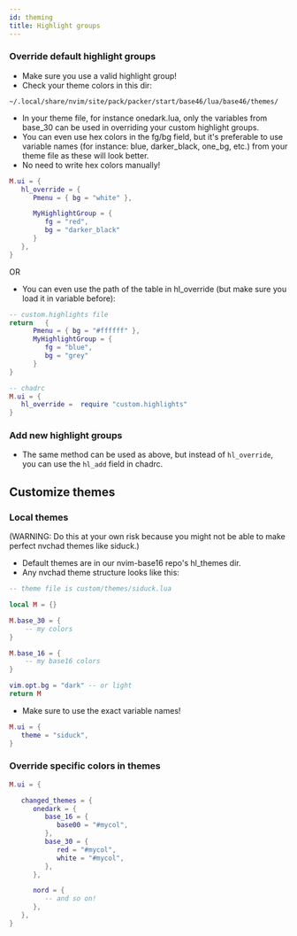 ```yaml
---
id: theming
title: Highlight groups
---
```


### Override default highlight groups

- Make sure you use a valid highlight group!
- Check your theme colors in this dir:

```shell
~/.local/share/nvim/site/pack/packer/start/base46/lua/base46/themes/
```
- In your theme file, for instance onedark.lua, only the variables from base_30 can be used in overriding your custom highlight groups. 
- You can even use hex colors in the fg/bg field, but it's preferable to use variable names (for instance: blue, darker_black, one_bg, etc.) from your theme file as these will look better.
- No need to write hex colors manually!

```lua
M.ui = {
   hl_override = {
      Pmenu = { bg = "white" },

      MyHighlightGroup = {
         fg = "red",
         bg = "darker_black"
      }
   },
}
```

OR 

- You can even use the path of the table in hl_override (but make sure you load it in variable before):

```lua
-- custom.highlights file
return   {
      Pmenu = { bg = "#ffffff" },
      MyHighlightGroup = {
         fg = "blue",
         bg = "grey"
      }
}
```

```lua
-- chadrc
M.ui = {
   hl_override =  require "custom.highlights" 
}
```

### Add new highlight groups

- The same method can be used as above, but instead of `hl_override`, you can use the `hl_add` field in chadrc.

## Customize themes

### Local themes

(WARNING: Do this at your own risk because you might not be able to make perfect nvchad themes like siduck.)
- Default themes are in our nvim-base16 repo's hl_themes dir.
- Any nvchad theme structure looks like this:

```lua
-- theme file is custom/themes/siduck.lua

local M = {}

M.base_30 = {
    -- my colors
}

M.base_16 = {
    -- my base16 colors
}

vim.opt.bg = "dark" -- or light 
return M
```

- Make sure to use the exact variable names!

```lua
M.ui = {
   theme = "siduck",
}
```

### Override specific colors in themes

```lua
M.ui = {

   changed_themes = {
      onedark = {
         base_16 = {
            base00 = "#mycol",
         },
         base_30 = {
            red = "#mycol",
            white = "#mycol",
         },
      },

      nord = {
         -- and so on!
      },
   },
}
```


